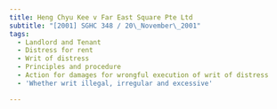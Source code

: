 ```yaml
---
title: Heng Chyu Kee v Far East Square Pte Ltd
subtitle: "[2001] SGHC 348 / 20\_November\_2001"
tags:
  - Landlord and Tenant
  - Distress for rent
  - Writ of distress
  - Principles and procedure
  - Action for damages for wrongful execution of writ of distress
  - 'Whether writ illegal, irregular and excessive'

---
```


